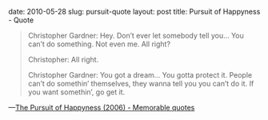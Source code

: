 date: 2010-05-28
slug: pursuit-quote
layout: post
title: Pursuit of Happyness - Quote


<blockquote><p>Christopher Gardner: Hey. Don&#8217;t ever let somebody tell you&#8230; You can&#8217;t do something. Not even me. All right?</p>



<p>Christopher: All right. </p>



<p>Christopher Gardner: You got a dream&#8230; You gotta protect it. People can&#8217;t do somethin&#8217; themselves, they wanna tell you you can&#8217;t do it. If you want somethin&#8217;, go get it.</p></blockquote>&#8212;<a target="_blank" href="http://www.imdb.com/title/tt0454921/quotes?qt0263689">The Pursuit of Happyness (2006) - Memorable quotes</a>
